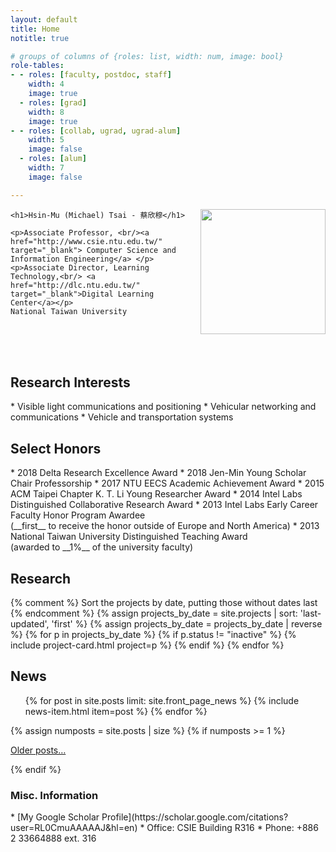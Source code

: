 ```yaml
---
layout: default
title: Home
notitle: true

# groups of columns of {roles: list, width: num, image: bool}
role-tables:
- - roles: [faculty, postdoc, staff]
    width: 4
    image: true
  - roles: [grad]
    width: 8
    image: true
- - roles: [collab, ugrad, ugrad-alum]
    width: 5
    image: false
  - roles: [alum]
    width: 7
    image: false

---
```




<div class="jumbotron"> 
    <!--<img src="img/people/proftsai.png" height=250 align="right"/>-->
   <img class="rounded-circle profile"          
             src="{{site.baseurl}}img/people/proftsai2.jpg" style="float:right;height:200px;"/>

    <h1>Hsin-Mu (Michael) Tsai - 蔡欣穆</h1>

    <p>Associate Professor, <br/><a href="http://www.csie.ntu.edu.tw/" target="_blank"> Computer Science and Information Engineering</a> </p>
    <p>Associate Director, Learning Technology,<br/> <a href="http://dlc.ntu.edu.tw/" target="_blank">Digital Learning Center</a></p>
    National Taiwan University


<br/>    
<br/> 
<br/> 
</div>

<h2> Research Interests </h2> 
* Visible light communications and positioning
* Vehicular networking and communications
* Vehicle and transportation systems



<h2> Select Honors </h2>
* 2018 Delta Research Excellence Award
* 2018 Jen-Min Young Scholar Chair Professorship
* 2017 NTU EECS Academic Achievement Award
* 2015 ACM Taipei Chapter K. T. Li Young Researcher Award
* 2014 Intel Labs Distinguished Collaborative Research Award
* 2013 Intel Labs Early Career Faculty Honor Program Awardee <br/>
(__first__ to receive the honor outside of Europe and North America) 
* 2013 National Taiwan University Distinguished Teaching Award <br/>
(awarded to __1%__ of the university faculty)


<section>
    <h2>Research</h2>
    <div class="card-columns">
        {% comment %}
        Sort the projects by date, putting those without dates last
        {% endcomment %}
        {% assign projects_by_date = site.projects | sort: 'last-updated', 'first' %}
        {% assign projects_by_date = projects_by_date | reverse %}
        {% for p in projects_by_date %}
            {% if p.status != "inactive" %}
                {% include project-card.html project=p %}
            {% endif %}
        {% endfor %}
    </div>
</section>


<section>
    <h2>News</h2>
    <ul class="news list-unstyled">
        {% for post in site.posts limit: site.front_page_news %}
            {% include news-item.html item=post %}
        {% endfor %}
    </ul>
    {% assign numposts = site.posts | size %}
    {% if numposts >= 1 %}
        <p>
            <span class="fa fa-fw fa-history"></span>
            <a href="{{ site.baseurl }}blog.html">Older posts&hellip;</a>
        </p>
    {% endif %}
</section>

<h3>Misc. Information</h3>
* [My Google Scholar Profile](https://scholar.google.com/citations?user=RL0CmuAAAAAJ&hl=en)
* Office: CSIE Building R316
* Phone: +886 2 33664888 ext. 316

<!--
<div id="people">
    <h2>People</h2>
    {% for role-table in page.role-tables %}
        <section class="people row justify-content-between">
            {% for role-column in role-table %}
                <div class="col-md-{{ role-column.width }}">
                    {% for role in role-column.roles %}
                        {% include role-people.html role=role image=role-column.image %}
                    {% endfor %}
                </div>
            {% endfor %}
        </section>
    {% endfor %}
</div>
-->